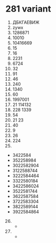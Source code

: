 # 281 variant

1. ДБКГАЕВИЖ
2. zywx
3. 1286871
4. 10010
5. 10416669
6. 15
7. 16
8. 2231
9. 6724
10. 32
11. 91
12. 46
13. 240
14. 1340
15. 60
16. 1997001
17. 21 114132
18. 228 1339
19. 54
20. 21 23
21. 40
22. 9
23. 26
24. 224
25. 
- 3422584
- 352258984
- 3022582904
- 3122588744
- 3222584464
- 3322580184
- 3422586024
- 3522581744
- 3622587584
- 3722583304
- 3822589144
- 3922584864
26. -
27. -
